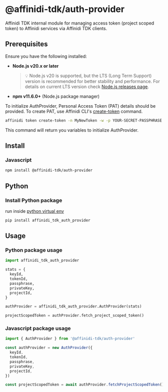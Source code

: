 # @affinidi-tdk/auth-provider

Affinidi TDK internal module for managing access token (project scoped token) to Affinidi services via Affinidi TDK clients.

## Prerequisites

Ensure you have the following installed:

- **Node.js v20.x or later**
  > 💡 Node.js v20 is supported, but the LTS (Long Term Support) version is recommended for better stability and performance.
  > For details on current LTS version check [Node.js releases page](https://nodejs.org/en/about/previous-releases).
- **npm v11.6.0+** (Node.js package manager)

To initialize AuthProvider, Personal Access Token (PAT) details should be provided.
To create PAT, use Affinidi CLI's [create-token](https://github.com/affinidi/affinidi-cli/blob/main/docs/token.md#affinidi-token-create-token) command.

```sh
affinidi token create-token -n MyNewToken -w -p YOUR-SECRET-PASSPHRASE
```

This command will return you variables to initialize AuthProvider.


## Install

### Javascript

```bash
npm install @affinidi-tdk/auth-provider
```

## Python

### Install Python package

run inside [python virtual env](https://docs.python.org/3/library/venv.html)

```bash
pip install affinidi_tdk_auth_provider
```

## Usage

### Python package usage

```python
import affinidi_tdk_auth_provider

stats = {
  keyId,
  tokenId,
  passphrase,
  privateKey,
  projectId,
}

authProvider = affinidi_tdk_auth_provider.AuthProvider(stats)

projectScopedToken = authProvider.fetch_project_scoped_token()
```

### Javascript package usage

```ts
import { AuthProvider } from '@affinidi-tdk/auth-provider'

const authProvider = new AuthProvider({
  keyId,
  tokenId,
  passphrase,
  privateKey,
  projectId,
})

const projectScopedToken = await authProvider.fetchProjectScopedToken()
```
